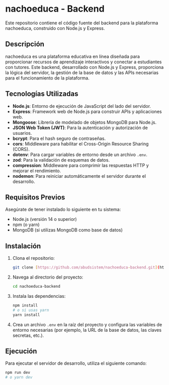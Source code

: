 # nachoeduca - Backend

Este repositorio contiene el código fuente del backend para la plataforma nachoeduca, construido con Node.js y Express.

## Descripción

nachoeduca es una plataforma educativa en línea diseñada para proporcionar recursos de aprendizaje interactivos y conectar a estudiantes con tutores. Este backend, desarrollado con Node.js y Express, proporciona la lógica del servidor, la gestión de la base de datos y las APIs necesarias para el funcionamiento de la plataforma.

## Tecnologías Utilizadas

* **Node.js**: Entorno de ejecución de JavaScript del lado del servidor.
* **Express**: Framework web de Node.js para construir APIs y aplicaciones web.
* **Mongoose**: Librería de modelado de objetos MongoDB para Node.js.
* **JSON Web Token (JWT)**: Para la autenticación y autorización de usuarios.
* **bcrypt**: Para el hash seguro de contraseñas.
* **cors**: Middleware para habilitar el Cross-Origin Resource Sharing (CORS).
* **dotenv**: Para cargar variables de entorno desde un archivo `.env`.
* **zod**: Para la validación de esquemas de datos.
* **compression**: Middleware para comprimir las respuestas HTTP y mejorar el rendimiento.
* **nodemon**: Para reiniciar automáticamente el servidor durante el desarrollo.

## Requisitos Previos

Asegúrate de tener instalado lo siguiente en tu sistema:

* Node.js (versión 14 o superior)
* npm (o yarn)
* MongoDB (si utilizas MongoDB como base de datos)

## Instalación

1.  Clona el repositorio:

    ```bash
    git clone [https://github.com/abudsistem/nachoeduca-backend.git](https://github.com/abudsistem/nachoeduca-backend.git)
    ```

2.  Navega al directorio del proyecto:

    ```bash
    cd nachoeduca-backend
    ```

3.  Instala las dependencias:

    ```bash
    npm install
    # o si usas yarn
    yarn install
    ```

4.  Crea un archivo `.env` en la raíz del proyecto y configura las variables de entorno necesarias (por ejemplo, la URL de la base de datos, las claves secretas, etc.).

## Ejecución

Para ejecutar el servidor de desarrollo, utiliza el siguiente comando:

```bash
npm run dev
# o yarn dev
